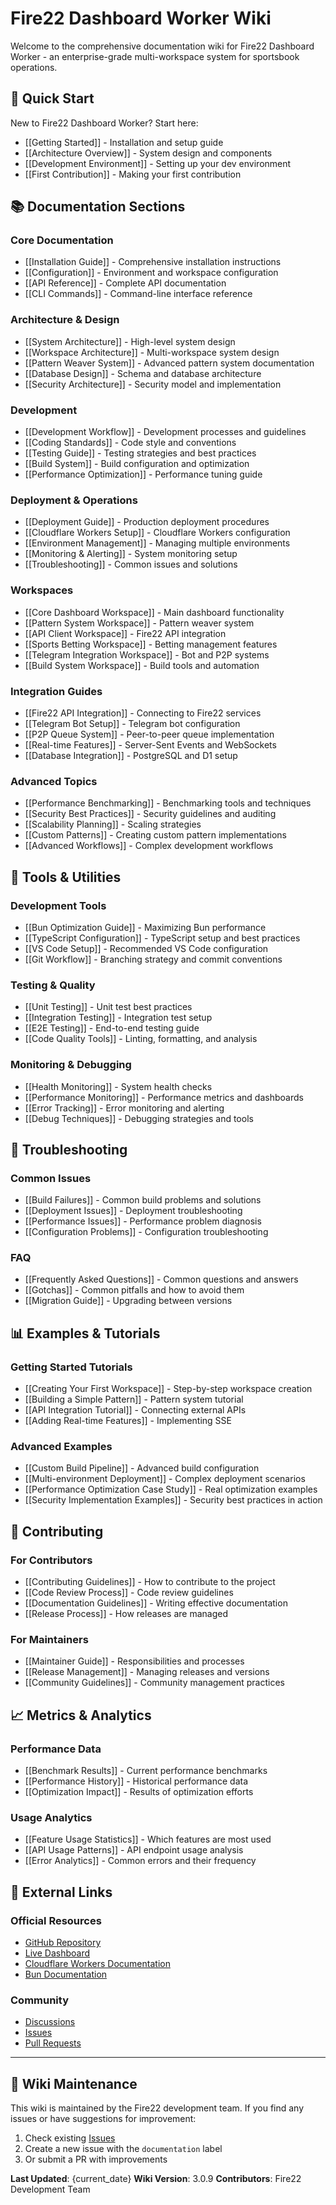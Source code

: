 # Fire22 Dashboard Worker Wiki

Welcome to the comprehensive documentation wiki for Fire22 Dashboard Worker - an
enterprise-grade multi-workspace system for sportsbook operations.

## 🚀 Quick Start

New to Fire22 Dashboard Worker? Start here:

- [[Getting Started]] - Installation and setup guide
- [[Architecture Overview]] - System design and components
- [[Development Environment]] - Setting up your dev environment
- [[First Contribution]] - Making your first contribution

## 📚 Documentation Sections

### Core Documentation

- [[Installation Guide]] - Comprehensive installation instructions
- [[Configuration]] - Environment and workspace configuration
- [[API Reference]] - Complete API documentation
- [[CLI Commands]] - Command-line interface reference

### Architecture & Design

- [[System Architecture]] - High-level system design
- [[Workspace Architecture]] - Multi-workspace system design
- [[Pattern Weaver System]] - Advanced pattern system documentation
- [[Database Design]] - Schema and database architecture
- [[Security Architecture]] - Security model and implementation

### Development

- [[Development Workflow]] - Development processes and guidelines
- [[Coding Standards]] - Code style and conventions
- [[Testing Guide]] - Testing strategies and best practices
- [[Build System]] - Build configuration and optimization
- [[Performance Optimization]] - Performance tuning guide

### Deployment & Operations

- [[Deployment Guide]] - Production deployment procedures
- [[Cloudflare Workers Setup]] - Cloudflare Workers configuration
- [[Environment Management]] - Managing multiple environments
- [[Monitoring & Alerting]] - System monitoring setup
- [[Troubleshooting]] - Common issues and solutions

### Workspaces

- [[Core Dashboard Workspace]] - Main dashboard functionality
- [[Pattern System Workspace]] - Pattern weaver system
- [[API Client Workspace]] - Fire22 API integration
- [[Sports Betting Workspace]] - Betting management features
- [[Telegram Integration Workspace]] - Bot and P2P systems
- [[Build System Workspace]] - Build tools and automation

### Integration Guides

- [[Fire22 API Integration]] - Connecting to Fire22 services
- [[Telegram Bot Setup]] - Telegram bot configuration
- [[P2P Queue System]] - Peer-to-peer queue implementation
- [[Real-time Features]] - Server-Sent Events and WebSockets
- [[Database Integration]] - PostgreSQL and D1 setup

### Advanced Topics

- [[Performance Benchmarking]] - Benchmarking tools and techniques
- [[Security Best Practices]] - Security guidelines and auditing
- [[Scalability Planning]] - Scaling strategies
- [[Custom Patterns]] - Creating custom pattern implementations
- [[Advanced Workflows]] - Complex development workflows

## 🔧 Tools & Utilities

### Development Tools

- [[Bun Optimization Guide]] - Maximizing Bun performance
- [[TypeScript Configuration]] - TypeScript setup and best practices
- [[VS Code Setup]] - Recommended VS Code configuration
- [[Git Workflow]] - Branching strategy and commit conventions

### Testing & Quality

- [[Unit Testing]] - Unit test best practices
- [[Integration Testing]] - Integration test setup
- [[E2E Testing]] - End-to-end testing guide
- [[Code Quality Tools]] - Linting, formatting, and analysis

### Monitoring & Debugging

- [[Health Monitoring]] - System health checks
- [[Performance Monitoring]] - Performance metrics and dashboards
- [[Error Tracking]] - Error monitoring and alerting
- [[Debug Techniques]] - Debugging strategies and tools

## 🐛 Troubleshooting

### Common Issues

- [[Build Failures]] - Common build problems and solutions
- [[Deployment Issues]] - Deployment troubleshooting
- [[Performance Issues]] - Performance problem diagnosis
- [[Configuration Problems]] - Configuration troubleshooting

### FAQ

- [[Frequently Asked Questions]] - Common questions and answers
- [[Gotchas]] - Common pitfalls and how to avoid them
- [[Migration Guide]] - Upgrading between versions

## 📊 Examples & Tutorials

### Getting Started Tutorials

- [[Creating Your First Workspace]] - Step-by-step workspace creation
- [[Building a Simple Pattern]] - Pattern system tutorial
- [[API Integration Tutorial]] - Connecting external APIs
- [[Adding Real-time Features]] - Implementing SSE

### Advanced Examples

- [[Custom Build Pipeline]] - Advanced build configuration
- [[Multi-environment Deployment]] - Complex deployment scenarios
- [[Performance Optimization Case Study]] - Real optimization examples
- [[Security Implementation Examples]] - Security best practices in action

## 🤝 Contributing

### For Contributors

- [[Contributing Guidelines]] - How to contribute to the project
- [[Code Review Process]] - Code review guidelines
- [[Documentation Guidelines]] - Writing effective documentation
- [[Release Process]] - How releases are managed

### For Maintainers

- [[Maintainer Guide]] - Responsibilities and processes
- [[Release Management]] - Managing releases and versions
- [[Community Guidelines]] - Community management practices

## 📈 Metrics & Analytics

### Performance Data

- [[Benchmark Results]] - Current performance benchmarks
- [[Performance History]] - Historical performance data
- [[Optimization Impact]] - Results of optimization efforts

### Usage Analytics

- [[Feature Usage Statistics]] - Which features are most used
- [[API Usage Patterns]] - API endpoint usage analysis
- [[Error Analytics]] - Common errors and their frequency

## 🔗 External Links

### Official Resources

- [GitHub Repository](https://github.com/brendadeeznuts1111/fire22-dashboard-worker)
- [Live Dashboard](https://dashboard-worker.brendawill2233.workers.dev)
- [Cloudflare Workers Documentation](https://developers.cloudflare.com/workers/)
- [Bun Documentation](https://bun.sh/docs)

### Community

- [Discussions](https://github.com/brendadeeznuts1111/fire22-dashboard-worker/discussions)
- [Issues](https://github.com/brendadeeznuts1111/fire22-dashboard-worker/issues)
- [Pull Requests](https://github.com/brendadeeznuts1111/fire22-dashboard-worker/pulls)

---

## 📝 Wiki Maintenance

This wiki is maintained by the Fire22 development team. If you find any issues
or have suggestions for improvement:

1. Check existing
   [Issues](https://github.com/brendadeeznuts1111/fire22-dashboard-worker/issues)
2. Create a new issue with the `documentation` label
3. Or submit a PR with improvements

**Last Updated**: {current_date} **Wiki Version**: 3.0.9 **Contributors**:
Fire22 Development Team
